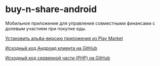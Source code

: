 # buy-n-share-android

Мобильное приложение для управления совместными финансами с долевым участием при покупке еды.

[Установить альфа-версию приложения из Play Market](https://play.google.com/store/apps/details?id=com.commandus.buynshare)

[Исходный код Андроид клиента на GitHub](https://github.com/commandus/buy-n-share-android)

[Исходный код серверной части (PHP) на GitHub](https://github.com/commandus/buy-n-share-android)
